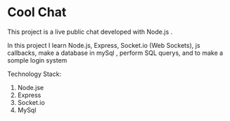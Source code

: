 # Cool Chat
This project is a live public chat developed with Node.js .

In this project I learn Node.js, Express, Socket.io (Web Sockets), js callbacks, make a database in mySql , perform SQL querys, and to make a somple login system

Technology Stack:

  1. Node.jse 
  2. Express
  3. Socket.io
  4. MySql
  

